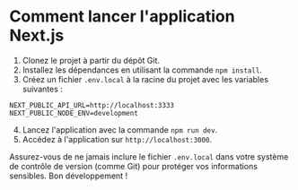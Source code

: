 # Comment lancer l'application Next.js

1. Clonez le projet à partir du dépôt Git.
2. Installez les dépendances en utilisant la commande `npm install`.
3. Créez un fichier `.env.local` à la racine du projet avec les variables suivantes :

```plaintext
NEXT_PUBLIC_API_URL=http://localhost:3333
NEXT_PUBLIC_NODE_ENV=development
```

4. Lancez l'application avec la commande `npm run dev`.
5. Accédez à l'application sur `http://localhost:3000`.

Assurez-vous de ne jamais inclure le fichier `.env.local` dans votre système de contrôle de version (comme Git) pour protéger vos informations sensibles. Bon développement !
